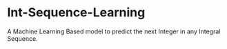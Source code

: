 # Int-Sequence-Learning
A Machine Learning Based model to predict the next Integer in any Integral Sequence.
